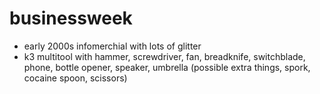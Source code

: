 # businessweek
- early 2000s infomerchial with lots of glitter
- k3 multitool with hammer, screwdriver, fan, breadknife, switchblade, phone, bottle opener, speaker, umbrella (possible extra things, spork, cocaine spoon, scissors)

